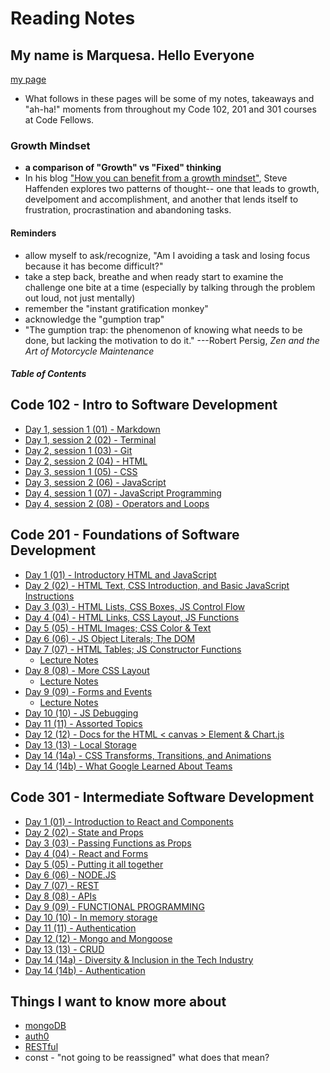 # Reading Notes

## My name is Marquesa. Hello Everyone

[my page](https://github.com/MarquesaAsmussen)

- What follows in these pages will be some of my notes, takeaways and "ah-ha!" moments from throughout my Code 102, 201 and 301 courses at Code Fellows.

### Growth Mindset

- **a comparison of "Growth" vs "Fixed" thinking**
- In his blog ["How you can benefit from a growth mindset"](https://www.atlassian.com/blog/inside-atlassian/growth-mindset), Steve Haffenden explores two patterns of thought-- one that leads to growth, develpoment and accomplishment, and another that lends itself to frustration, procrastination and abandoning tasks.

#### Reminders

- allow myself to ask/recognize, "Am I avoiding a task and losing focus because it has become difficult?"
- take a step back, breathe and when ready start to examine the challenge one bite at a time (especially by talking through the problem out loud, not just mentally)
- remember the "instant gratification monkey"
- acknowledge the "gumption trap"
- "The gumption trap: the phenomenon of knowing what needs to be done, but lacking the motivation to do it."
  ---Robert Persig, _Zen and the Art of Motorcycle Maintenance_

##### Table of Contents

## Code 102 - Intro to Software Development

- [Day 1, session 1 (01) - Markdown](markdown.md)
- [Day 1, session 2 (02) - Terminal](terminal.md)
- [Day 2, session 1 (03) - Git](git-intro.md)
- [Day 2, session 2 (04) - HTML](HTML.md)
- [Day 3, session 1 (05) - CSS](CSS.md)
- [Day 3, session 2 (06) - JavaScript](javascript-intro.md)
- [Day 4, session 1 (07) - JavaScript Programming](javascript-programming.md)
- [Day 4, session 2 (08) - Operators and Loops](operators-and-loops.md)

## Code 201 - Foundations of Software Development

- [Day 1 (01) - Introductory HTML and JavaScript](class-01.md)
- [Day 2 (02) - HTML Text, CSS Introduction, and Basic JavaScript Instructions](class-02.md)
- [Day 3 (03) - HTML Lists, CSS Boxes, JS Control Flow](class-03.msd)
- [Day 4 (04) - HTML Links, CSS Layout, JS Functions](class-04.md)
- [Day 5 (05) - HTML Images; CSS Color & Text](class-05.md)
- [Day 6 (06) - JS Object Literals; The DOM](class-06.md)
- [Day 7 (07) - HTML Tables; JS Constructor Functions](class-07.md)
  - [Lecture Notes](lecture-07.md)
- [Day 8 (08) - More CSS Layout](class-08.md)
  - [Lecture Notes](lecture-08.md)
- [Day 9 (09) - Forms and Events](class-09.md)
  - [Lecture Notes](lecture-09.md)
- [Day 10 (10) - JS Debugging](class-10.md)
- [Day 11 (11) - Assorted Topics](class-11.md)
- [Day 12 (12) - Docs for the HTML < canvas > Element & Chart.js](class-12.md)
- [Day 13 (13) - Local Storage](class-13.md)
- [Day 14 (14a) - CSS Transforms, Transitions, and Animations](class-14a.md)
- [Day 14 (14b) - What Google Learned About Teams](class-14b.md)

## Code 301 - Intermediate Software Development

- [Day 1 (01) - Introduction to React and Components](301-class-01.md)
- [Day 2 (02) - State and Props](301-class-02.md)
- [Day 3 (03) - Passing Functions as Props](301-class-03.md)
- [Day 4 (04) - React and Forms](301-class-04.md)
- [Day 5 (05) - Putting it all together](301-class-05.md)
- [Day 6 (06) - NODE.JS](301-class-06.md)
- [Day 7 (07) - REST](301-class-07.md)
- [Day 8 (08) - APIs](301-class-08.md)
- [Day 9 (09) - FUNCTIONAL PROGRAMMING](301-class-09.md)
- [Day 10 (10) - In memory storage](301-class-10.md)
- [Day 11 (11) - Authentication](301-class-11.md)
- [Day 12 (12) - Mongo and Mongoose](301-class-12.md)
- [Day 13 (13) - CRUD](301-class-13.md)
- [Day 14 (14a) - Diversity & Inclusion in the Tech Industry](301-class-14a.md)
- [Day 14 (14b) - Authentication](301-class-14b.md)

## Things I want to know more about

- [mongoDB]()
- [auth0]()
- [RESTful]()
- const - "not going to be reassigned" what does that mean?
